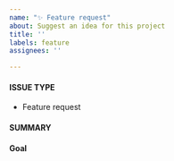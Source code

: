 ```yaml
---
name: "✨ Feature request"
about: Suggest an idea for this project
title: ''
labels: feature
assignees: ''

---
```


<!---
1. Verify first that your feature request is not already reported on GitHub.

2. PLEASE FILL OUT ALL REQUIRED INFORMATION BELOW! Otherwise it might take more time to properly handle this feature request
-->


#### ISSUE TYPE
<!-- DO NOT CHANGE THIS -->
 - Feature request
<!-- DO NOT CHANGE THIS -->



#### SUMMARY
<!-- Explain your feature idea briefly -->



#### Goal
<!-- Explain what you actually want to accomplish with that feature -->



